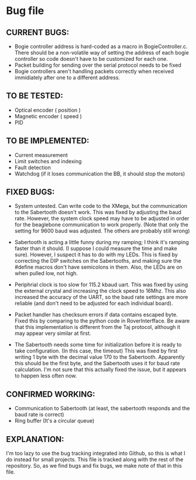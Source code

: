 Bug file
=======================

CURRENT BUGS:
--------------------
* Bogie controller address is hard-coded as a macro in BogieController.c.  There should be a non-volatile way of setting the address of each bogie controller so code doesn't have to be customized for each one.
* Packet building for sending over the serial protocol needs to be fixed
* Bogie controllers aren't handling packets correctly when received immidiately after one to a different address.

TO BE TESTED:
-------------------

* Optical encoder ( position )
* Magnetic encoder ( speed )
* PID


TO BE IMPLEMENTED:
--------------------------

* Current measurement
* Limit switches and indexing
* Fault detection
* Watchdog (if it loses communication the BB, it should stop the motors)


FIXED BUGS:
---------------------

* System untested.  Can write code to the XMega, but the communication to the Sabertooth doesn't work.  This was fixed by adjusting the baud rate.  However, the system clock speed may have to be adjusted in order for the beaglebone communication to work properly.  (Note that only the setting for 9600 baud was adjusted.  The others are probably still wrong)

* Sabertooth is acting a little funny during my ramping; I think it's ramping
faster than it should.  (I suppose I could measure the time and make sure).
However, I suspect it has to do with my LEDs.  This is fixed by correcting the
DIP switches on the Sabertooths, and making sure the #define macros don't have
semicolons in them.  Also, the LEDs are on when pulled low, not high.

* Periphrial clock is too slow for 115.2 kbaud uart.  This was fixed by using the external crystal and increasing the clock speed to 16Mhz.  This also increased the accuracy of the UART, so the baud rate settings are more reliable (and don't need to be adjusted for each individual board).

* Packet handler has checksum errors if data contains escaped byte.  Fixed this by comparing to the python code in RoverInterfface.  Be aware that this implementation is different from the Taj protocol, although it may appear very similar at first.

* The Sabertooth needs some time for initialization before it is ready to
take configuration.  (In this case, the timeout)  This was fixed by first writing 1 byte with the decimal value 170 to the Sabertooth.  Apparently this should be the first byte, and the Sabertooth uses it for baud rate calculation.  I'm not sure that this actually fixed the issue, but it appears to happen less often now.

CONFIRMED WORKING:
-------------------------

* Communication to Sabertooth (at least, the sabertooth responds and the baud rate is correct)
* Ring buffer (It's a circular queue)



EXPLANATION:
-----------------------

I'm too lazy to use the bug tracking integrated into Github, so this 
is what I do instead for small projects.
This file is tracked along with the rest of the repository.  So, as 
we find bugs and fix bugs, we make note of that in this file.
